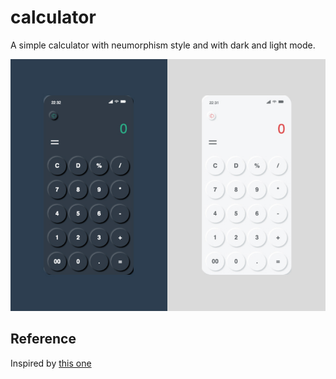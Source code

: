 # calculator
A simple calculator with neumorphism style and with dark and light mode.

![calculator](images/calculator.jpg)

## Reference
Inspired by [this one](https://dribbble.com/shots/12216116-Neumorphism-Calculator-Design)
